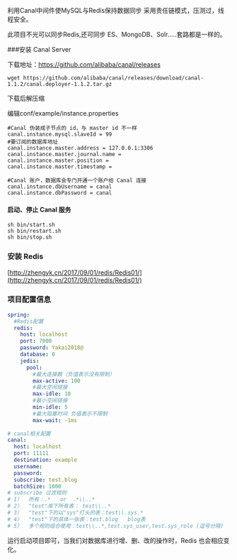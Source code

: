 利用Canal中间件使MySQL与Redis保持数据同步
采用责任链模式，压测过，线程安全。

此项目不光可以同步Redis,还可同步 ES、MongoDB、Solr.....套路都是一样的。

###安装 Canal Server

下载地址：https://github.com/alibaba/canal/releases

```linux
wget https://github.com/alibaba/canal/releases/download/canal-1.1.2/canal.deployer-1.1.2.tar.gz
```

下载后解压缩

编辑conf/example/instance.properties
```properties
#Canal 伪装成子节点的 id，与 master id 不一样
canal.instance.mysql.slaveId = 99
#要订阅的数据库地址
canal.instance.master.address = 127.0.0.1:3306 
canal.instance.master.journal.name =
canal.instance.master.position =
canal.instance.master.timestamp =

#Canal 账户，数据库会专门开通一个账户给 Canal 连接
canal.instance.dbUsername = canal
canal.instance.dbPassword = canal

```

#### 启动、停止 Canal 服务

```linux
sh bin/start.sh
sh bin/restart.sh
sh bin/stop.sh
```

### 安装 Redis

[http://zhengyk.cn/2017/09/01/redis/Redis01/](http://zhengyk.cn/2017/09/01/redis/Redis01/)

### 项目配置信息

```yml
spring: 
  #Redis配置
  redis:
    host: localhost
    port: 7000
    password: Yakai2018@
    database: 0
    jedis:
      pool:
        #最大连接数（负值表示没有限制）
        max-active: 100
        #最大空闲链接
        max-idle: 10
        #最小空闲链接
        min-idle: 5
        #最大阻塞时间 负值表示不限制
        max-wait: -1ms
        
# canal相关配置
canal:
  host: localhost
  port: 11111
  destination: example
  username:
  password:
  subscribe: test.blog
  batchSize: 1000
# subscribe 过滤规则
# 1）  所有：.*   or  .*\\..*
# 2）  "test"库下所有表： test\\..*
# 3）  "test"下的以"sys"打头的表：test\\.sys.*
# 4）  "test"下的具体一张表：test.blog   blog表
# 5）  多个规则组合使用：test\\..*,test.sys_user,test.sys_role (逗号分隔)        
```

运行启动项目即可，当我们对数据库进行增、删、改的操作时，Redis 也会相应变化。

